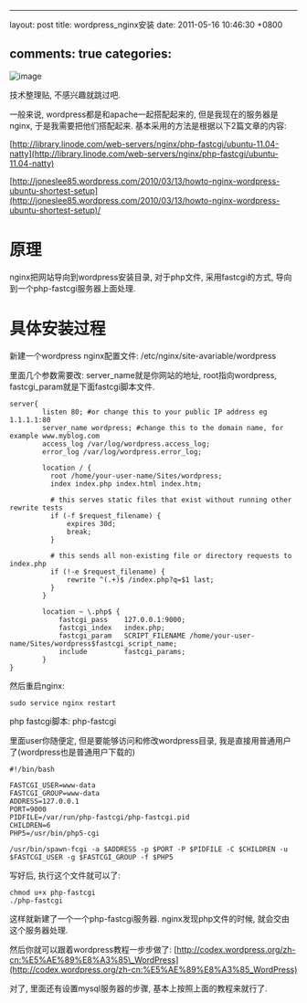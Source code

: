 
---
layout: post
title: wordpress_nginx安装
date: 2011-05-16 10:46:30 +0800

comments: true
categories: 
---

![image](http://smallbiztechnology.com/wp-content/uploads/2011/05/wordpress-logo-stacked-rgb.png)

技术整理贴, 不感兴趣就跳过吧.

一般来说, wordpress都是和apache一起搭配起来的,
但是我现在的服务器是nginx, 于是我需要把他们搭配起来.
基本采用的方法是根据以下2篇文章的内容:

[http://library.linode.com/web-servers/nginx/php-fastcgi/ubuntu-11.04-natty](http://library.linode.com/web-servers/nginx/php-fastcgi/ubuntu-11.04-natty)

[http://joneslee85.wordpress.com/2010/03/13/howto-nginx-wordpress-ubuntu-shortest-setup](http://joneslee85.wordpress.com/2010/03/13/howto-nginx-wordpress-ubuntu-shortest-setup)/

原理
====

nginx把网站导向到wordpress安装目录, 对于php文件, 采用fastcgi的方式,
导向到一个php-fastcgi服务器上面处理.

具体安装过程
============

新建一个wordpress nginx配置文件: /etc/nginx/site-avariable/wordpress

里面几个参数需要改: server\_name就是你网站的地址, root指向wordpress,
fastcgi\_param就是下面fastcgi脚本文件.

    server{
            listen 80; #or change this to your public IP address eg 1.1.1.1:80
            server_name wordpress; #change this to the domain name, for example www.myblog.com
            access_log /var/log/wordpress.access_log;
            error_log /var/log/wordpress.error_log;

            location / {
              root /home/your-user-name/Sites/wordpress;
              index index.php index.html index.htm;

              # this serves static files that exist without running other rewrite tests
              if (-f $request_filename) {
                  expires 30d;
                  break;
              }

              # this sends all non-existing file or directory requests to index.php
              if (!-e $request_filename) {
                  rewrite ^(.+)$ /index.php?q=$1 last;
              }
            }

            location ~ \.php$ {
                fastcgi_pass    127.0.0.1:9000;
                fastcgi_index   index.php;
                fastcgi_param   SCRIPT_FILENAME /home/your-user-name/Sites/wordpress$fastcgi_script_name;
                include         fastcgi_params;
            }
    }

然后重启nginx:

    sudo service nginx restart

php fastcgi脚本: php-fastcgi

里面user你随便定, 但是要能够访问和修改wordpress目录,
我是直接用普通用户了(wordpress也是普通用户下载的)

    #!/bin/bash

    FASTCGI_USER=www-data
    FASTCGI_GROUP=www-data
    ADDRESS=127.0.0.1
    PORT=9000
    PIDFILE=/var/run/php-fastcgi/php-fastcgi.pid
    CHILDREN=6
    PHP5=/usr/bin/php5-cgi

    /usr/bin/spawn-fcgi -a $ADDRESS -p $PORT -P $PIDFILE -C $CHILDREN -u $FASTCGI_USER -g $FASTCGI_GROUP -f $PHP5

写好后, 执行这个文件就可以了:

    chmod u+x php-fastcgi
    ./php-fastcgi

这样就新建了一个一个php-fastcgi服务器. nginx发现php文件的时候,
就会交由这个服务器处理.

然后你就可以跟着wordpress教程一步步做了:
[http://codex.wordpress.org/zh-cn:%E5%AE%89%E8%A3%85\_WordPress](http://codex.wordpress.org/zh-cn:%E5%AE%89%E8%A3%85_WordPress)

对了, 里面还有设置mysql服务器的步骤, 基本上按照上面的教程来就行了.